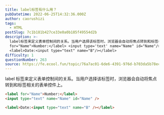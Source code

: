 ```yaml
---
title: label标签有什么用？
pubDatetime: 2022-06-25T14:32:36.000Z
author: caorushizi
tags:
  - HTML
postSlug: 7c1b181b427ce33e0a0b185f49554d2b
description: >-
  label标签来定义表单控制间的关系。当用户选择该标签时，浏览器会自动将焦点转到和标签相关的表单控件上。 <label
  for="Name">Number:</label> <input type='text' name="Name" id="Name"/>
  <label>Date:<input type="text" name="B"/></label>
difficulty: 1
questionNumber: 263
source: https://fe.ecool.fun/topic/76a7ac01-6de6-4391-976d-b703da5b78ec
---
```


label 标签来定义表单控制间的关系。当用户选择该标签时，浏览器会自动将焦点转到和标签相关的表单控件上。

```html
<label for="Name">Number:</label>
<input type="text" name="Name" id="Name" />

<label>Date:<input type="text" name="B" /></label>
```

